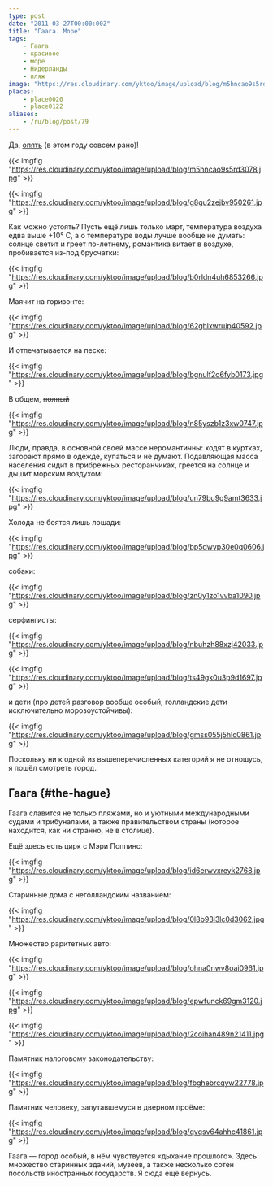 ```yaml
---
type: post
date: "2011-03-27T00:00:00Z"
title: "Гаага. Море"
tags:
    - Гаага
    - красивое
    - море
    - Нидерланды
    - пляж
image: "https://res.cloudinary.com/yktoo/image/upload/blog/m5hncao9s5rd3078.jpg"
places:
    - place0020
    - place0122
aliases:
    - /ru/blog/post/79
---
```


Да, [опять](0025) (в этом году совсем рано)!

{{< imgfig "https://res.cloudinary.com/yktoo/image/upload/blog/m5hncao9s5rd3078.jpg" >}}

{{< imgfig "https://res.cloudinary.com/yktoo/image/upload/blog/g8gu2zejbv950261.jpg" >}}

<!--more-->

Как можно устоять? Пусть ещё лишь только март, температура воздуха едва выше +10° C, а о температуре воды лучше вообще не думать: солнце светит и греет по-летнему, романтика витает в воздухе, пробивается из-под брусчатки:

{{< imgfig "https://res.cloudinary.com/yktoo/image/upload/blog/b0rldn4uh6853266.jpg" >}}

Маячит на горизонте:

{{< imgfig "https://res.cloudinary.com/yktoo/image/upload/blog/62ghlxwruip40592.jpg" >}}

И отпечатывается на песке:

{{< imgfig "https://res.cloudinary.com/yktoo/image/upload/blog/bgnulf2o6fyb0173.jpg" >}}

В общем, ~~полный~~

{{< imgfig "https://res.cloudinary.com/yktoo/image/upload/blog/n85yszb1z3xw0747.jpg" >}}

Люди, правда, в основной своей массе неромантичны: ходят в куртках, загорают прямо в одежде, купаться и не думают. Подавляющая масса населения сидит в прибрежных ресторанчиках, греется на солнце и дышит морским воздухом:

{{< imgfig "https://res.cloudinary.com/yktoo/image/upload/blog/un79bu9g9amt3633.jpg" >}}

Холода не боятся лишь лошади:

{{< imgfig "https://res.cloudinary.com/yktoo/image/upload/blog/bp5dwvp30e0q0606.jpg" >}}

собаки:

{{< imgfig "https://res.cloudinary.com/yktoo/image/upload/blog/zn0y1zo1vvba1090.jpg" >}}

серфингисты:

{{< imgfig "https://res.cloudinary.com/yktoo/image/upload/blog/nbuhzh88xzj42033.jpg" >}}

{{< imgfig "https://res.cloudinary.com/yktoo/image/upload/blog/ts49gk0u3p9d1697.jpg" >}}

и дети (про детей разговор вообще особый; голландские дети исключительно морозоустойчивы):

{{< imgfig "https://res.cloudinary.com/yktoo/image/upload/blog/gmss055j5hlc0861.jpg" >}}

Поскольку ни к одной из вышеперечисленных категорий я не отношусь, я пошёл смотреть город.

## Гаага {#the-hague}

Гаага славится не только пляжами, но и уютными международными судами и трибуналами, а также правительством страны (которое находится, как ни странно, не в столице).

Ещё здесь есть цирк с Мэри Поппинс:

{{< imgfig "https://res.cloudinary.com/yktoo/image/upload/blog/id6erwvxreyk2768.jpg" >}}

Старинные дома с неголландским названием:

{{< imgfig "https://res.cloudinary.com/yktoo/image/upload/blog/0l8b93i3lc0d3062.jpg" >}}

Множество раритетных авто:

{{< imgfig "https://res.cloudinary.com/yktoo/image/upload/blog/ohna0nwv8oai0961.jpg" >}}

{{< imgfig "https://res.cloudinary.com/yktoo/image/upload/blog/epwfunck69gm3120.jpg" >}}

{{< imgfig "https://res.cloudinary.com/yktoo/image/upload/blog/2coihan489n21411.jpg" >}}

Памятник налоговому законодательству:

{{< imgfig "https://res.cloudinary.com/yktoo/image/upload/blog/fbghebrcqyw22778.jpg" >}}

Памятник человеку, запутавшемуся в дверном проёме:

{{< imgfig "https://res.cloudinary.com/yktoo/image/upload/blog/qvqsv64ahhc41861.jpg" >}}

Гаага — город особый, в нём чувствуется «дыхание прошлого». Здесь множество старинных зданий, музеев, а также несколько сотен посольств иностранных государств. Я сюда ещё вернусь.
